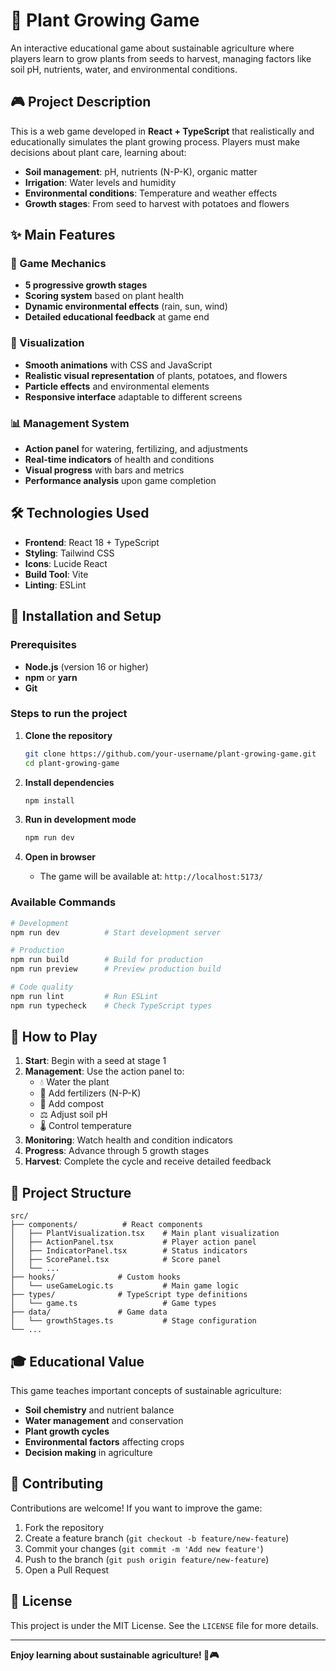 # 🌱 Plant Growing Game

An interactive educational game about sustainable agriculture where players learn to grow plants from seeds to harvest, managing factors like soil pH, nutrients, water, and environmental conditions.

## 🎮 Project Description

This is a web game developed in **React + TypeScript** that realistically and educationally simulates the plant growing process. Players must make decisions about plant care, learning about:

- **Soil management**: pH, nutrients (N-P-K), organic matter
- **Irrigation**: Water levels and humidity
- **Environmental conditions**: Temperature and weather effects
- **Growth stages**: From seed to harvest with potatoes and flowers

## ✨ Main Features

### 🎯 Game Mechanics
- **5 progressive growth stages**
- **Scoring system** based on plant health
- **Dynamic environmental effects** (rain, sun, wind)
- **Detailed educational feedback** at game end

### 🎨 Visualization
- **Smooth animations** with CSS and JavaScript
- **Realistic visual representation** of plants, potatoes, and flowers
- **Particle effects** and environmental elements
- **Responsive interface** adaptable to different screens

### 📊 Management System
- **Action panel** for watering, fertilizing, and adjustments
- **Real-time indicators** of health and conditions
- **Visual progress** with bars and metrics
- **Performance analysis** upon game completion

## 🛠️ Technologies Used

- **Frontend**: React 18 + TypeScript
- **Styling**: Tailwind CSS
- **Icons**: Lucide React
- **Build Tool**: Vite
- **Linting**: ESLint

## 🚀 Installation and Setup

### Prerequisites
- **Node.js** (version 16 or higher)
- **npm** or **yarn**
- **Git**

### Steps to run the project

1. **Clone the repository**
   ```bash
   git clone https://github.com/your-username/plant-growing-game.git
   cd plant-growing-game
   ```

2. **Install dependencies**
   ```bash
   npm install
   ```

3. **Run in development mode**
   ```bash
   npm run dev
   ```

4. **Open in browser**
   - The game will be available at: `http://localhost:5173/`

### Available Commands

```bash
# Development
npm run dev          # Start development server

# Production
npm run build        # Build for production
npm run preview      # Preview production build

# Code quality
npm run lint         # Run ESLint
npm run typecheck    # Check TypeScript types
```

## 🎯 How to Play

1. **Start**: Begin with a seed at stage 1
2. **Management**: Use the action panel to:
   - 💧 Water the plant
   - 🧪 Add fertilizers (N-P-K)
   - 🌿 Add compost
   - ⚖️ Adjust soil pH
   - 🌡️ Control temperature
3. **Monitoring**: Watch health and condition indicators
4. **Progress**: Advance through 5 growth stages
5. **Harvest**: Complete the cycle and receive detailed feedback

## 📁 Project Structure

```
src/
├── components/          # React components
│   ├── PlantVisualization.tsx    # Main plant visualization
│   ├── ActionPanel.tsx           # Player action panel
│   ├── IndicatorPanel.tsx        # Status indicators
│   ├── ScorePanel.tsx            # Score panel
│   └── ...
├── hooks/              # Custom hooks
│   └── useGameLogic.ts           # Main game logic
├── types/              # TypeScript type definitions
│   └── game.ts                   # Game types
├── data/               # Game data
│   └── growthStages.ts           # Stage configuration
└── ...
```

## 🎓 Educational Value

This game teaches important concepts of sustainable agriculture:
- **Soil chemistry** and nutrient balance
- **Water management** and conservation
- **Plant growth cycles**
- **Environmental factors** affecting crops
- **Decision making** in agriculture

## 🤝 Contributing

Contributions are welcome! If you want to improve the game:

1. Fork the repository
2. Create a feature branch (`git checkout -b feature/new-feature`)
3. Commit your changes (`git commit -m 'Add new feature'`)
4. Push to the branch (`git push origin feature/new-feature`)
5. Open a Pull Request

## 📄 License

This project is under the MIT License. See the `LICENSE` file for more details.

---

**Enjoy learning about sustainable agriculture! 🌱🎮**